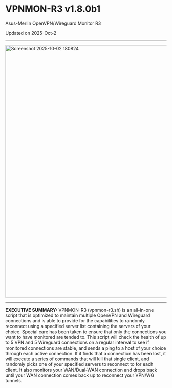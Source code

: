 # VPNMON-R3 v1.8.0b1
Asus-Merlin OpenVPN/Wireguard Monitor R3

Updated on 2025-Oct-2

---

<img width="1171" height="789" alt="Screenshot 2025-10-02 180824" src="https://github.com/user-attachments/assets/db651821-e02e-40bf-9e92-bce9e14202ec" />

---

**EXECUTIVE SUMMARY:** VPNMON-R3 (vpnmon-r3.sh) is an all-in-one script that is optimized to maintain multiple OpenVPN and Wireguard connections and is able to provide for the capabilities to randomly reconnect using a specified server list containing the servers of your choice. Special care has been taken to ensure that only the connections you want to have monitored are tended to. This script will check the health of up to 5 VPN and 5 Wireguard connections on a regular interval to see if monitored connections are stable, and sends a ping to a host of your choice through each active connection. If it finds that a connection has been lost, it will execute a series of commands that will kill that single client, and randomly picks one of your specified servers to reconnect to for each client. It also monitors your WAN/Dual-WAN connection and drops back until your WAN connection comes back up to reconnect your VPN/WG tunnels.
